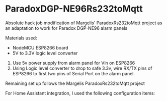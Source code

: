 # ParadoxDGP-NE96Rs232toMqtt
Absolute hack job modification of Margelis' ParadoxRs232toMqtt project as an adaptation to work for Paradox DGP-NE96 alarm panels

Materials used:
  - NodeMCU ESP8266 board
  - 5V to 3.3V logic level converter

1) Use 5v power supply from alarm panel for Vin on ESP8266
2) Using Logic level converter to drop to safe 3.3v, wire RX/TX pins of ESP8266 to first two pins of Serial Port on the alarm panel.

Remaining set up follows the Margelis ParadoxRs232toMqtt project

For Home Assistant integration, I used the following configuration items:

